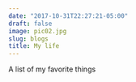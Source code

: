 ```yaml
---
date: "2017-10-31T22:27:21-05:00"
draft: false
image: pic02.jpg
slug: blogs
title: My life
---
```


A list of my favorite things